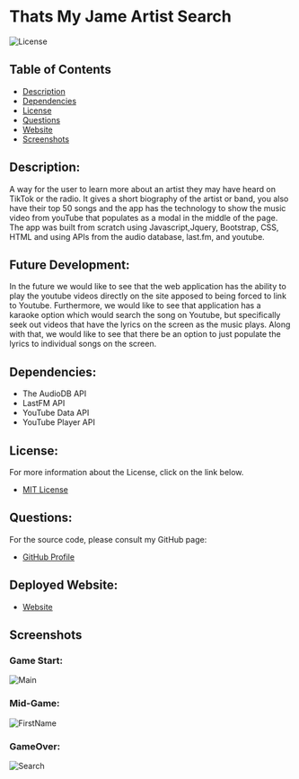 # Thats My Jame Artist Search
![License](https://img.shields.io/badge/License-MIT-blue.svg 'License Badge')

## Table of Contents 

- [Description](#description)
- [Dependencies](#dependencies)
- [License](#license)
- [Questions](#questions)
- [Website](#website)
- [Screenshots](#screenshots)

## Description:

A way for the user to learn more about an artist they may have heard on TikTok or the radio. It gives a short biography of the artist or band, you also have their top 50 songs and the app has the technology to show the music video from youTube that populates as a modal in the middle of the page. The app was built from scratch using Javascript,Jquery, Bootstrap, CSS, HTML and using APIs from the audio database, last.fm, and youtube.


## Future Development:

In the future we would like to see that the web application has the ability to play the youtube videos directly on the site apposed to being forced to link to Youtube. Furthermore, we would like to see that application has a karaoke option which would search the song on Youtube, but specifically seek out videos that have the lyrics on the screen as the music plays. Along with that, we would like to see that there be an option to just populate the lyrics to individual songs on the screen.

## Dependencies:

* The AudioDB API
* LastFM API
* YouTube Data API
* YouTube Player API

## License:

For more information about the License, click on the link below.

- [MIT License](https://opensource.org/licenses/MIT)

## Questions:

For the source code, please consult my GitHub page:

- [GitHub Profile](https://github.com/jlw429)

## Deployed Website:

- [Website](https://jlw429.github.io/MusicArtists/#)

## Screenshots

### Game Start:

![Main](src/images/start_game_scrnshot.png 'Main')

### Mid-Game:

![FirstName](src/images/mid_game_scrnshot.png 'FirstName')

### GameOver:

![Search](src/images/game_over_scrnshot.png 'FirstName')